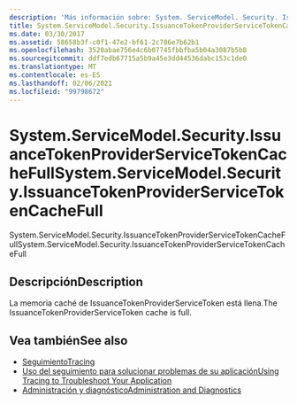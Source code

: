 ```yaml
---
description: 'Más información sobre: System. ServiceModel. Security. IssuanceTokenProviderServiceTokenCacheFull'
title: System.ServiceModel.Security.IssuanceTokenProviderServiceTokenCacheFull
ms.date: 03/30/2017
ms.assetid: 58658b3f-c0f1-47e2-bf61-2c786e7b62b1
ms.openlocfilehash: 3520abae756e4c6b07745fbbfba5b04a3087b5b8
ms.sourcegitcommit: ddf7edb67715a5b9a45e3dd44536dabc153c1de0
ms.translationtype: MT
ms.contentlocale: es-ES
ms.lasthandoff: 02/06/2021
ms.locfileid: "99798672"
---
```

# <a name="systemservicemodelsecurityissuancetokenproviderservicetokencachefull"></a><span data-ttu-id="5d7ee-103">System.ServiceModel.Security.IssuanceTokenProviderServiceTokenCacheFull</span><span class="sxs-lookup"><span data-stu-id="5d7ee-103">System.ServiceModel.Security.IssuanceTokenProviderServiceTokenCacheFull</span></span>

<span data-ttu-id="5d7ee-104">System.ServiceModel.Security.IssuanceTokenProviderServiceTokenCacheFull</span><span class="sxs-lookup"><span data-stu-id="5d7ee-104">System.ServiceModel.Security.IssuanceTokenProviderServiceTokenCacheFull</span></span>  
  
## <a name="description"></a><span data-ttu-id="5d7ee-105">Descripción</span><span class="sxs-lookup"><span data-stu-id="5d7ee-105">Description</span></span>  

 <span data-ttu-id="5d7ee-106">La memoria caché de IssuanceTokenProviderServiceToken está llena.</span><span class="sxs-lookup"><span data-stu-id="5d7ee-106">The IssuanceTokenProviderServiceToken cache is full.</span></span>  
  
## <a name="see-also"></a><span data-ttu-id="5d7ee-107">Vea también</span><span class="sxs-lookup"><span data-stu-id="5d7ee-107">See also</span></span>

- [<span data-ttu-id="5d7ee-108">Seguimiento</span><span class="sxs-lookup"><span data-stu-id="5d7ee-108">Tracing</span></span>](index.md)
- [<span data-ttu-id="5d7ee-109">Uso del seguimiento para solucionar problemas de su aplicación</span><span class="sxs-lookup"><span data-stu-id="5d7ee-109">Using Tracing to Troubleshoot Your Application</span></span>](using-tracing-to-troubleshoot-your-application.md)
- [<span data-ttu-id="5d7ee-110">Administración y diagnóstico</span><span class="sxs-lookup"><span data-stu-id="5d7ee-110">Administration and Diagnostics</span></span>](../index.md)
